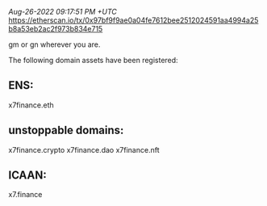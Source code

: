 _Aug-26-2022 09:17:51 PM +UTC_\
https://etherscan.io/tx/0x97bf9f9ae0a04fe7612bee2512024591aa4994a25b8a53eb2ac2f973b834e715

gm or gn wherever you are.

The following domain assets have been registered:

## ENS:

x7finance.eth

## unstoppable domains:

x7finance.crypto
x7finance.dao
x7finance.nft

## ICAAN:

x7.finance
